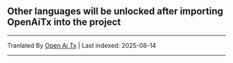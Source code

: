 ## Other languages will be unlocked after importing OpenAiTx into the project

---

Tranlated By [Open Ai Tx](https://github.com/OpenAiTx/OpenAiTx) | Last indexed: 2025-08-14

---